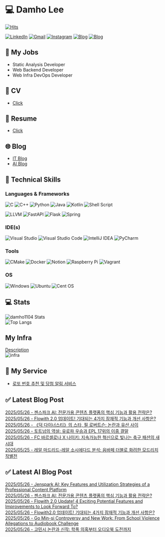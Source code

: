 
# 💻 Damho Lee

[![Hits](https://hits.seeyoufarm.com/api/count/incr/badge.svg?url=https%3A%2F%2Fgithub.com%2Fdamho1104&count_bg=%233D9CC8&title_bg=%23555555&icon=&icon_color=%23E7E7E7&title=hits&edge_flat=false)](https://hits.seeyoufarm.com)  

[![LinkedIn](https://img.shields.io/badge/Linkedin-%230077B5.svg?style=flat&logo=linkedin&logoColor=white)](https://www.linkedin.com/in/damho1104/)
[![Gmail](https://img.shields.io/badge/Gmail-D14836?style=flat&logo=gmail&logoColor=white)](mailto:damho1104@gmail.com)
[![Instagram](https://img.shields.io/badge/Instargram-%23E4405F.svg?style=flat&logo=Instagram&logoColor=white)](https://www.instagram.com/damho1104/)
[![Blog](https://img.shields.io/badge/Blog-%23000000.svg?style=flat&logo=Tistory&logoColor=white)](https://dmomo.co.kr/)
[![Blog](https://img.shields.io/badge/Blog-%23000000.svg?style=flat&logo=WordPress&logoColor=white)](https://blog.ai.dmomo.co.kr/)

## 📃 My Jobs
- Static Analysis Developer
- Web Backend Developer
- Web Infra DevOps Developer

## 📰 CV
- [Click](https://resume.dmomo.net/damho.lee/resume)  

## 📘 Resume
- [Click](https://damho1104.notion.site/8af3191b9815406d95708d9a0cea5a9e)  

## 🌐 Blog
- [IT Blog](https://dmomo.co.kr/)
- [AI Blog](https://blog.ai.dmomo.co.kr/)

## 💪 Technical Skills
### Languages & Frameworks
![C](https://img.shields.io/badge/c-%2300599C.svg?style=flat&logo=c&logoColor=white)
![C++](https://img.shields.io/badge/c++-%2300599C.svg?style=flat&logo=c%2B%2B&logoColor=white)
![Python](https://img.shields.io/badge/Python-3776AB.svg?&style=flat&logo=Python&logoColor=white)
![Java](https://img.shields.io/badge/java-%23ED8B00.svg?style=flat&logo=openjdk&logoColor=white)
![Kotlin](https://img.shields.io/badge/Kotlin-%237F52FF.svg?style=flat&logo=Kotlin&logoColor=white)
![Shell Script](https://img.shields.io/badge/Shell_script-%23121011.svg?style=flat&logo=gnu-bash&logoColor=white)  
  
![LLVM](https://img.shields.io/badge/LLVM/Clang-000B1D.svg?&style=flat&logo=LLVM&logoColor=white)
![FastAPI](https://img.shields.io/badge/FastAPI-005571?style=flat&logo=fastapi)
![Flask](https://img.shields.io/badge/Flask-%23000.svg?style=flat&logo=flask&logoColor=white)
![Spring](https://img.shields.io/badge/Springboot-%236DB33F.svg?style=flat&logo=spring&logoColor=white)
  
  
### IDE(s)
![Visual Studio](https://img.shields.io/badge/Visual%20Studio-5C2D91.svg?style=flat&logo=visual-studio&logoColor=white) 
![Visual Studio Code](https://img.shields.io/badge/Visual%20Studio%20Code-0078d7.svg?style=flat&logo=visual-studio-code&logoColor=white)
![IntelliJ IDEA](https://img.shields.io/badge/IntelliJIDEA-000000.svg?style=flat&logo=intellij-idea&logoColor=white) 
![PyCharm](https://img.shields.io/badge/PyCharm-143?style=flat&logo=pycharm&logoColor=black&color=black&labelColor=green) 


### Tools
![CMake](https://img.shields.io/badge/CMake-%23008FBA.svg?style=flat&logo=cmake&logoColor=white)
![Docker](https://img.shields.io/badge/docker-%230db7ed.svg?style=flat&logo=docker&logoColor=white)
![Notion](https://img.shields.io/badge/Notion-%23000000.svg?style=flat&logo=notion&logoColor=white)
![Raspberry Pi](https://img.shields.io/badge/-RaspberryPi-C51A4A?style=flat&logo=Raspberry-Pi)
![Vagrant](https://img.shields.io/badge/Vagrant-%231563FF.svg?style=flat&logo=vagrant&logoColor=white)


### OS
![Windows](https://img.shields.io/badge/Windows-0078D6?style=flat&logo=windows&logoColor=white)
![Ubuntu](https://img.shields.io/badge/Ubuntu-E95420?style=flat&logo=ubuntu&logoColor=white)
![Cent OS](https://img.shields.io/badge/Cent%20OS-002260?style=flat&logo=centos&logoColor=F0F0F0)


## :computer: Stats
![damho1104 Stats](https://github-readme-stats.vercel.app/api?username=damho1104&hide=issues&show_icons=true&theme=dark)  
![Top Langs](https://github-readme-stats.vercel.app/api/top-langs/?username=damho1104&layout=compact&theme=dark)


## My Infra
[Description](https://dmomo.co.kr/444)  
![infra](https://nextcloud.dmomo.net/apps/files_sharing/publicpreview/EtWDB9RaEXyf4FT?file=/&fileId=142416&x=6016&y=3384&a=true&etag=eee0bc0c4308201c786211582fdbc678)  





## 📣 My Service
- [로또 번호 추천 및 당첨 알림 서비스](https://lotto.dmomo.co.kr/)  


## ✅ Latest Blog Post

[2025/05/26 - 젠스파크 AI: 전문가용 콘텐츠 플랫폼의 핵심 기능과 활용 전략은?](http://dmomo.co.kr/483) <br/>
[2025/05/26 - Flowith 2.0 업데이트! 기대되는 4가지 잠재적 기능과 개선 사항은?](http://dmomo.co.kr/482) <br/>
[2025/05/26 - 《덕 다이너스티》의 스타, 필 로버트슨: 논란과 유산 사이](http://dmomo.co.kr/481) <br/>
[2025/05/26 - 토트넘의 역설: 유로파 우승과 EPL 17위의 이중 결말](http://dmomo.co.kr/480) <br/>
[2025/05/26 - FC 바르셀로나 X 나이키: 지속가능한 혁신으로 빛나는 축구 패션의 새 시대](http://dmomo.co.kr/479) <br/>
[2025/05/25 - 레알 마드리드-레알 소시에다드 분석: 음바페 더블로 화려한 모드리치 작별전](http://dmomo.co.kr/478) <br/>

## ✅ Latest AI Blog Post
[2025/05/26 - Jenspark AI: Key Features and Utilization Strategies of a Professional Content Platform](https://blog.ai.dmomo.co.kr/tech/2595) <br/>
[2025/05/26 - 젠스파크 AI: 전문가용 콘텐츠 플랫폼의 핵심 기능과 활용 전략은?](https://blog.ai.dmomo.co.kr/tech/2593) <br/>
[2025/05/26 - Flowith 2.0 Update! 4 Exciting Potential Features and Improvements to Look Forward To?](https://blog.ai.dmomo.co.kr/tech/2590) <br/>
[2025/05/26 - Flowith2.0 업데이트! 기대되는 4가지 잠재적 기능과 개선 사항은?](https://blog.ai.dmomo.co.kr/tech/2588) <br/>
[2025/05/26 - Go Min-si Controversy and New Work: From School Violence Allegations to Audiobook Challenge](https://blog.ai.dmomo.co.kr/trend/2585) <br/>
[2025/05/26 - 고민시 논란과 신작: 학폭 의혹부터 오디오북 도전까지](https://blog.ai.dmomo.co.kr/trend/2583) <br/>
